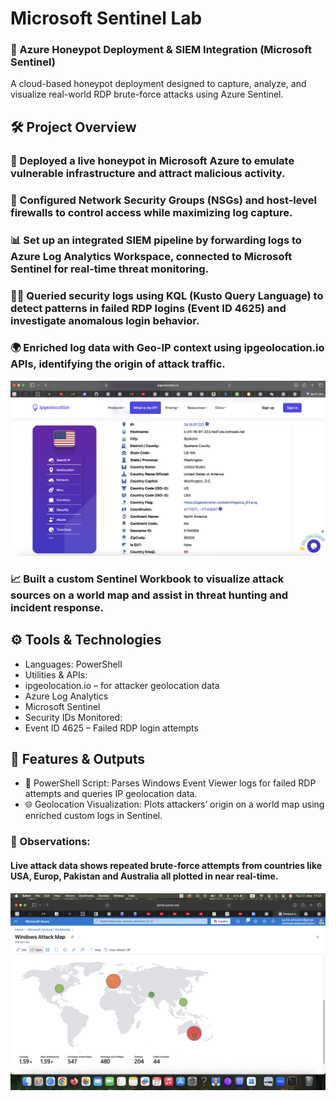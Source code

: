 # Microsoft Sentinel Lab

### 🔐 Azure Honeypot Deployment & SIEM Integration (Microsoft Sentinel)
A cloud-based honeypot deployment designed to capture, analyze, and visualize real-world RDP brute-force attacks using Azure Sentinel.

## 🛠️ Project Overview

### 🚀 Deployed a live honeypot in Microsoft Azure to emulate vulnerable infrastructure and attract malicious activity.

### 🔐 Configured Network Security Groups (NSGs) and host-level firewalls to control access while maximizing log capture.

### 📊 Set up an integrated SIEM pipeline by forwarding logs to Azure Log Analytics Workspace, connected to Microsoft Sentinel for real-time threat monitoring.

### 🕵️‍♂️ Queried security logs using KQL (Kusto Query Language) to detect patterns in failed RDP logins (Event ID 4625) and investigate anomalous login behavior.
### 🌍 Enriched log data with Geo-IP context using ipgeolocation.io APIs, identifying the origin of attack traffic.
![image alt](https://github.com/sachinpatil-soc/Microsoft-Sentinel-Lab/blob/7749a3e6b786b367bc53243fa22d9e5fcb4013d5/microsoft-sentinel4.png)
### 📈 Built a custom Sentinel Workbook to visualize attack sources on a world map and assist in threat hunting and incident response.


## ⚙️ Tools & Technologies
- Languages: PowerShell
- Utilities & APIs:
- ipgeolocation.io – for attacker geolocation data
- Azure Log Analytics
- Microsoft Sentinel
- Security IDs Monitored:
- Event ID 4625 – Failed RDP login attempts


## 🧪 Features & Outputs
- 🔄 PowerShell Script: Parses Windows Event Viewer logs for failed RDP attempts and queries IP geolocation data.
- 🌐 Geolocation Visualization: Plots attackers’ origin on a world map using enriched custom logs in Sentinel.

### 📌 Observations:
#### Live attack data shows repeated brute-force attempts from countries like USA, Europ, Pakistan and Australia all plotted in near real-time.
![image alt](https://github.com/sachinpatil-soc/Microsoft-Sentinel-Lab/blob/7749a3e6b786b367bc53243fa22d9e5fcb4013d5/microsoft-sentinel3.png)


